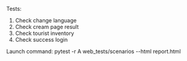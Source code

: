 Tests:
1. Check change language
2. Check cream page result
3. Check tourist inventory
4. Check success login


Launch command:
pytest -r A web_tests/scenarios --html report.html